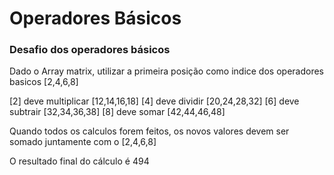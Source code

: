 # Operadores Básicos

### Desafio dos operadores básicos

Dado o Array matrix, utilizar a primeira posição como indice dos operadores basicos
[2,4,6,8]

[2] deve multiplicar [12,14,16,18]
[4] deve dividir [20,24,28,32]
[6] deve subtrair [32,34,36,38]
[8] deve somar [42,44,46,48]

Quando todos os calculos forem feitos, os novos valores devem ser somado juntamente com o [2,4,6,8]

O resultado final do cálculo é 494


